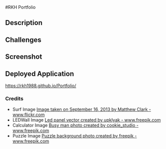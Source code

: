 #RKH Portfolio

## Description

## Challenges

## Screenshot


## Deployed Application 
https://rkh1988.github.io/Portfolio/

### Credits
* Surf Image <a href="https://www.flickr.com/photos/naffleskell/11310545746/in/photostream/"> Image taken on September 16, 2013 by Matthew Clark - www.flickr.com</a>
* LEDWall Image <a href="https://www.freepik.com/vectors/led-panel">Led panel vector created by upklyak - www.freepik.com</a>
* Calculator Image <a href='https://www.freepik.com/photos/busy-man'>Busy man photo created by cookie_studio - www.freepik.com</a>
* Puzzle Image <a href='https://www.freepik.com/photos/puzzle-background'>Puzzle background photo created by freepik - www.freepik.com</a>

